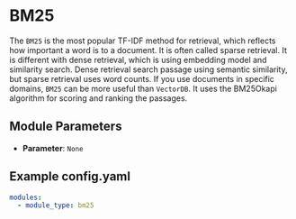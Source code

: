 # BM25

The `BM25` is the most popular TF-IDF method for retrieval, which reflects how important a word is to a document. It is often called sparse retrieval. It is different with dense retrieval, which is using embedding model and similarity search. Dense retrieval search passage using semantic similarity, but sparse retrieval uses word counts. If you use documents in specific domains, `BM25` can be more useful than `VectorDB`. It uses the BM25Okapi algorithm for scoring and ranking the passages. 

## **Module Parameters**
- **Parameter**: `None`

## **Example config.yaml**
```yaml
modules:
  - module_type: bm25
```
